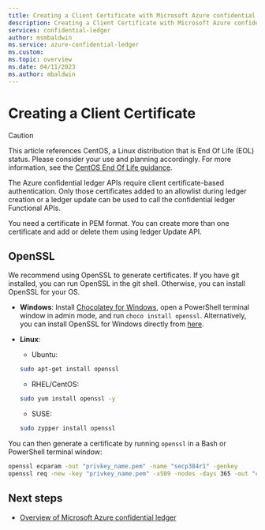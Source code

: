```yaml
---
title: Creating a Client Certificate with Microsoft Azure confidential ledger
description: Creating a Client Certificate with Microsoft Azure confidential ledger
services: confidential-ledger
author: msmbaldwin
ms.service: azure-confidential-ledger
ms.custom:
ms.topic: overview
ms.date: 04/11/2023
ms.author: mbaldwin
---
```

# Creating a Client Certificate

> [!CAUTION]
> This article references CentOS, a Linux distribution that is End Of Life (EOL) status. Please consider your use and planning accordingly. For more information, see the [CentOS End Of Life guidance](~/articles/virtual-machines/workloads/centos/centos-end-of-life.md).

The Azure confidential ledger APIs require client certificate-based authentication. Only those certificates added to an allowlist during ledger creation or a ledger update can be used to call the confidential ledger Functional APIs.

You need a certificate in PEM format. You can create more than one certificate and add or delete them using ledger Update API.

## OpenSSL

We recommend using OpenSSL to generate certificates. If you have git installed, you can run OpenSSL in the git shell. Otherwise, you can install OpenSSL for your OS.

- **Windows**: Install [Chocolatey for Windows](https://chocolatey.org/install), open a PowerShell terminal window in admin mode, and run `choco install openssl`. Alternatively, you can install OpenSSL for Windows directly from [here](http://gnuwin32.sourceforge.net/packages/openssl.htm).
- **Linux**:
  - Ubuntu:

  ```bash
  sudo apt-get install openssl
  ```

  - RHEL/CentOS:

  ```bash
  sudo yum install openssl -y
  ```

  - SUSE:

  ```bash
  sudo zypper install openssl
  ```

You can then generate a certificate by running `openssl` in a Bash or PowerShell terminal window:

```bash
openssl ecparam -out "privkey_name.pem" -name "secp384r1" -genkey
openssl req -new -key "privkey_name.pem" -x509 -nodes -days 365 -out "cert.pem" -"sha384" -subj=/CN="ACL Client Cert"
```

## Next steps

- [Overview of Microsoft Azure confidential ledger](overview.md)

